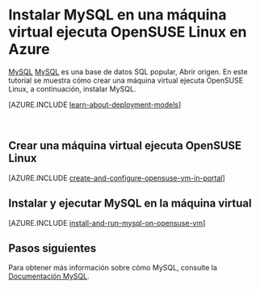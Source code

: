 <properties
    pageTitle="Instalar MySQL en una máquina virtual de OpenSUSE | Microsoft Azure"
    description="Aprenda a instalar MySQL en un equipo OpenSUSE Linux VMirtual en Azure."
    services="virtual-machines-linux"
    documentationCenter=""
    authors="cynthn"
    manager="timlt"
    editor=""
    tags="azure-service-management"/>

<tags
    ms.service="virtual-machines-linux"
    ms.workload="infrastructure-services"
    ms.tgt_pltfrm="vm-linux"
    ms.devlang="na"
    ms.topic="article"
    ms.date="07/19/2016"
    ms.author="cynthn"/>

# <a name="install-mysql-on-a-virtual-machine-running-opensuse-linux-in-azure"></a>Instalar MySQL en una máquina virtual ejecuta OpenSUSE Linux en Azure

[MySQL] [ MySQL] es una base de datos SQL popular, Abrir origen. En este tutorial se muestra cómo crear una máquina virtual ejecuta OpenSUSE Linux, a continuación, instalar MySQL.

[AZURE.INCLUDE [learn-about-deployment-models](../../includes/learn-about-deployment-models-classic-include.md)]


<br>


## <a name="create-a-virtual-machine-running-opensuse-linux"></a>Crear una máquina virtual ejecuta OpenSUSE Linux

[AZURE.INCLUDE [create-and-configure-opensuse-vm-in-portal](../../includes/create-and-configure-opensuse-vm-in-portal.md)]

## <a name="install-and-run-mysql-on-the-virtual-machine"></a>Instalar y ejecutar MySQL en la máquina virtual

[AZURE.INCLUDE [install-and-run-mysql-on-opensuse-vm](../../includes/install-and-run-mysql-on-opensuse-vm.md)]

## <a name="next-steps"></a>Pasos siguientes
Para obtener más información sobre cómo MySQL, consulte la [Documentación MySQL][MySQLDocs].

[MySQLDocs]: http://dev.mysql.com/doc/index-topic.html
[MySQL]: http://www.mysql.com


